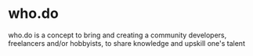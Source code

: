 # who.do
who.do is a concept to bring and creating a community developers, freelancers and/or hobbyists, to share knowledge and upskill one's talent
